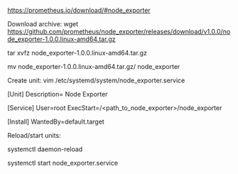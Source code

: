 https://prometheus.io/download/#node_exporter

Download archive:
wget https://github.com/prometheus/node_exporter/releases/download/v1.0.0/node_exporter-1.0.0.linux-amd64.tar.gz

tar xvfz node_exporter-1.0.0.linux-amd64.tar.gz

mv node_exporter-1.0.0.linux-amd64.tar.gz/ node_exporter

Create unit:
vim /etc/systemd/system/node_exporter.service

[Unit]
Description= Node Exporter

[Service]
User=root
ExecStart=/<path_to_node_exporter>/node_exporter

[Install]
WantedBy=default.target

Reload/start units:

systemctl daemon-reload

systemctl start node_exporter.service

